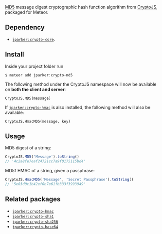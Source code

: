 [MD5](https://en.wikipedia.org/wiki/MD5) message digest cryptographic
hash function algorithm from [CryptoJS](https://code.google.com/p/crypto-js/),
packaged for Meteor.

Dependency
----------
- [`jparker:crypto-core`](https://github.com/p-j/meteor-crypto-core).

Install
-------

Inside your project folder run
```
$ meteor add jparker:crypto-md5
```

The following method under the CryptoJS namespace will now be available
on **both the client and server**:

`CryptoJS.MD5(message)`

If [`jparker:crypto-hmac`](https://github.com/p-j/meteor-crypto-hmac) is also
installed, the following method will also be available:

`CryptoJS.HmacMD5(message, key)`


Usage
-------
MD5 digest of a string:
```javascript
CryptoJS.MD5('Message').toString()
// '4c2a8fe7eaf24721cc7a9f0175115bd4'
```

MD51 HMAC of a string, given a passphrase:
```javascript
CryptoJS.HmacMD5('Message', 'Secret Passphrase').toString()
// '5e03d0c1b42ef0b7e61fb333f3993949'
```


Related packages
----------------

- [`jparker:crypto-hmac`](https://github.com/p-j/meteor-crypto-hmac)
- [`jparker:crypto-sha1`](https://github.com/p-j/meteor-crypto-sha1)
- [`jparker:crypto-sha256`](https://github.com/p-j/meteor-crypto-sha256)
- [`jparker:crypto-base64`](https://github.com/p-j/meteor-crypto-base64)